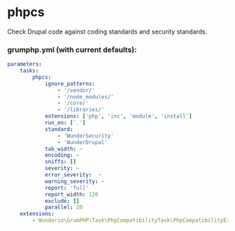# phpcs

Check Drupal code against coding standards and security standards.

### grumphp.yml (with current defaults):
````yml
parameters:
    tasks:
        phpcs:
            ignore_patterns: 
                - '/vendor/'
                - '/node_modules/'
                - '/core/'
                - '/libraries/'
            extensions: ['php', 'inc', 'module', 'install']
            run_on: ['.']
            standard:
                - 'WunderSecurity'
                - 'WunderDrupal'
            tab_width: ~
            encoding: ~
            sniffs: []
            severity: ~
            error_severity:  ~
            warning_severity: ~
            report: 'full'
            report_width: 120
            exclude: []
            parallel: 20
    extensions:
        - Wunderio\GrumPHP\Task\PhpCompatibilityTask\PhpCompatibilityExtensionLoader
````

